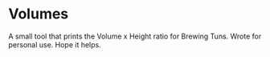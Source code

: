 # Volumes
A small tool that prints the Volume x Height ratio for Brewing Tuns. Wrote for personal use. Hope it helps.
